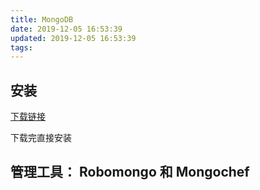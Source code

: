 ```yaml
---
title: MongoDB
date: 2019-12-05 16:53:39
updated: 2019-12-05 16:53:39
tags:
---
```

## 安装

[下载链接](https://www.mongodb.com/download-center#community)

下载完直接安装

## 管理工具： Robomongo 和 Mongochef
